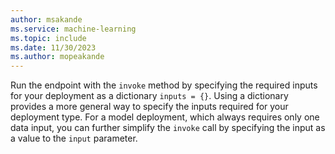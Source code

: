 ```yaml
---
author: msakande
ms.service: machine-learning
ms.topic: include
ms.date: 11/30/2023
ms.author: mopeakande
---
```


Run the endpoint with the `invoke` method by specifying the required inputs for your deployment as a dictionary `inputs = {}`. Using a dictionary provides a more general way to specify the inputs required for your deployment type. For a model deployment, which always requires only one data input, you can further simplify the `invoke` call by specifying the input as a value to the `input` parameter.